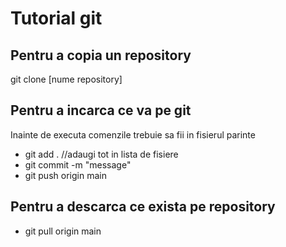 # Tutorial git
## Pentru a copia un repository 
git clone [nume repository]

## Pentru a incarca ce va pe git
Inainte de executa comenzile trebuie sa fii in fisierul parinte
- git add . //adaugi tot in lista de fisiere
- git commit -m "message"
- git push origin main

## Pentru a descarca ce exista pe repository
- git pull origin main
